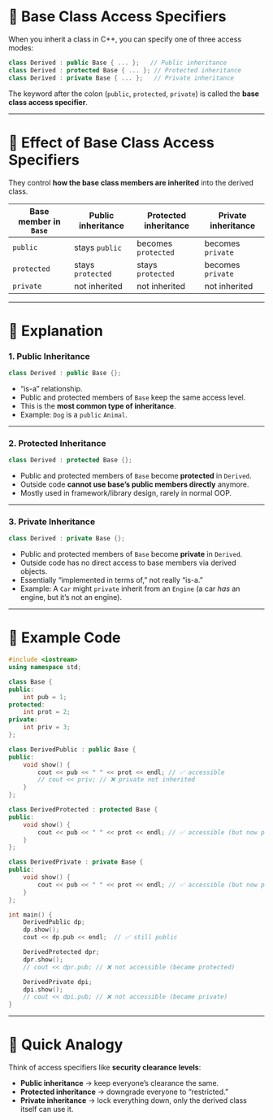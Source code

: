# 🔹 Base Class Access Specifiers

When you inherit a class in C++, you can specify one of three access modes:

```cpp
class Derived : public Base { ... };   // Public inheritance
class Derived : protected Base { ... }; // Protected inheritance
class Derived : private Base { ... };   // Private inheritance
```

The keyword after the colon (`public`, `protected`, `private`) is called the **base class access specifier**.

---

# 🔹 Effect of Base Class Access Specifiers

They control **how the base class members are inherited** into the derived class.

| Base member in `Base` | Public inheritance | Protected inheritance | Private inheritance |
| --------------------- | ------------------ | --------------------- | ------------------- |
| `public`              | stays `public`     | becomes `protected`   | becomes `private`   |
| `protected`           | stays `protected`  | stays `protected`     | becomes `private`   |
| `private`             | not inherited      | not inherited         | not inherited       |

---

# 🔹 Explanation

### 1. **Public Inheritance**

```cpp
class Derived : public Base {};
```

* “is-a” relationship.
* Public and protected members of `Base` keep the same access level.
* This is the **most common type of inheritance**.
* Example: `Dog` is a `public` `Animal`.

---

### 2. **Protected Inheritance**

```cpp
class Derived : protected Base {};
```

* Public and protected members of `Base` become **protected** in `Derived`.
* Outside code **cannot use base’s public members directly** anymore.
* Mostly used in framework/library design, rarely in normal OOP.

---

### 3. **Private Inheritance**

```cpp
class Derived : private Base {};
```

* Public and protected members of `Base` become **private** in `Derived`.
* Outside code has no direct access to base members via derived objects.
* Essentially “implemented in terms of,” not really “is-a.”
* Example: A `Car` might `private` inherit from an `Engine` (a car *has* an engine, but it’s not an engine).

---

# 🔹 Example Code

```cpp
#include <iostream>
using namespace std;

class Base {
public:
    int pub = 1;
protected:
    int prot = 2;
private:
    int priv = 3;
};

class DerivedPublic : public Base {
public:
    void show() {
        cout << pub << " " << prot << endl; // ✅ accessible
        // cout << priv; // ❌ private not inherited
    }
};

class DerivedProtected : protected Base {
public:
    void show() {
        cout << pub << " " << prot << endl; // ✅ accessible (but now protected)
    }
};

class DerivedPrivate : private Base {
public:
    void show() {
        cout << pub << " " << prot << endl; // ✅ accessible (but now private)
    }
};

int main() {
    DerivedPublic dp;
    dp.show();
    cout << dp.pub << endl;  // ✅ still public

    DerivedProtected dpr;
    dpr.show();
    // cout << dpr.pub; // ❌ not accessible (became protected)

    DerivedPrivate dpi;
    dpi.show();
    // cout << dpi.pub; // ❌ not accessible (became private)
}
```

---

# 🔹 Quick Analogy

Think of access specifiers like **security clearance levels**:

* **Public inheritance** → keep everyone’s clearance the same.
* **Protected inheritance** → downgrade everyone to “restricted.”
* **Private inheritance** → lock everything down, only the derived class itself can use it.
